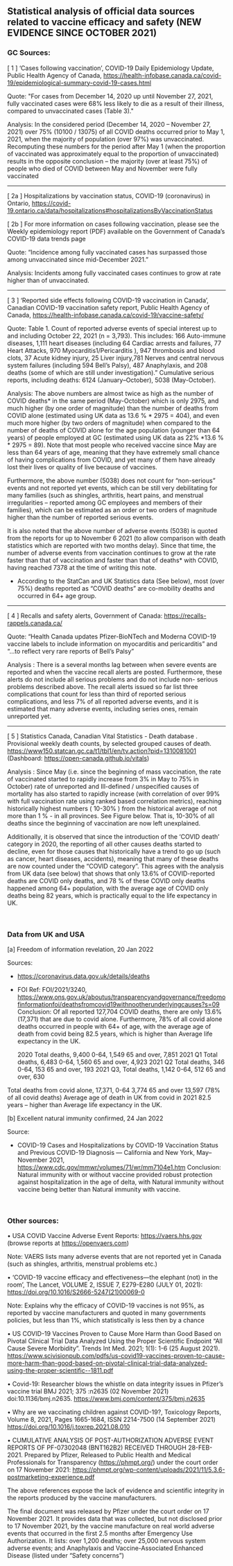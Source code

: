 ## Statistical analysis of official data sources related to vaccine efficacy and safety (NEW EVIDENCE SINCE OCTOBER 2021)

### GC Sources:

[ 1 ] ‘Cases following vaccination’, COVID-19 Daily Epidemiology Update, Public Health Agency of Canada, <https://health-infobase.canada.ca/covid-19/epidemiological-summary-covid-19-cases.html>

Quote: "For cases from December 14, 2020 up until November 27, 2021, fully vaccinated cases were 68% less likely to die as a result of their illness, compared to unvaccinated cases (Table 3)."

Analysis: In the considered period (December 14, 2020 – November 27, 2021) over 75% (10100 / 13075) of all COVID deaths occurred prior to May 1, 2021, when the majority of population (over 97%) was unvaccinated. Recomputing these numbers for the period after May 1 (when the proportion of vaccinated was approximately equal to the proportion of unvaccinated) results in the opposite conclusion – the majority (over at least 75%) of people who died of COVID between May and November were fully vaccinated

***
[ 2a ] Hospitalizations by vaccination status, COVID-19 (coronavirus) in Ontario, <https://covid-19.ontario.ca/data/hospitalizations#hospitalizationsByVaccinationStatus>

[ 2b ] For more information on cases following vaccination, please see the Weekly epidemiology report (PDF) available on the Government of Canada’s COVID-19 data trends page

Quote: “Incidence among fully vaccinated cases has surpassed those among unvaccinated since mid-December 2021.”

Analysis: Incidents among fully vaccinated cases continues to grow at rate higher than of unvaccinated.

***

[ 3 ] ‘Reported side effects following COVID-19 vaccination in Canada’, Canadian COVID-19 vaccination safety report, Public Health Agency of Canada, <https://health-infobase.canada.ca/covid-19/vaccine-safety/>

Quote: Table 1. Count of reported adverse events of special interest up to and including October 22, 2021 (n = 3,793). This includes: 166 Auto-immune diseases, 1,111 heart diseases (including 64 Cardiac arrests and failures, 77 Heart Attacks, 970 Myocarditis1/Pericarditis ), 947 thrombosis and blood clots, 37 Acute kidney injury, 25 Liver injury,781 Nerves and central nervous system failures (including 594 Bell’s Palsy), 487 Anaphylaxis, and 208 deaths (some of which are still under investigation).”
Cumulative serious reports, including deaths: 6124 (January–October), 5038 (May-October). 

Analysis: The above numbers are almost twice as high as  the number of COVID deaths* in the same period (May-October) which is only 2975,  and much higher (by one order of magnitude) than the number of deaths from COVID alone (estimated using UK data as 13.6 % * 2975 = 404), and even much more higher (by two orders of magnitude)  when compared to the number of deaths of COVID alone for the age population (younger than 64 years) of people employed at GC (estimated using UK data as 22% *13.6 % * 2975 = 89).  Note  that most people who received vaccine since May are less than 64 years of age, meaning that they have extremely small chance of having complications from COVID, and yet  many of them  have already  lost their lives or quality of live because of vaccines.

Furthermore, the above number (5038) does not count for “non-serious” events and not reported yet events, which can be still very debilitating for many families (such as shingles, arthritis, heart pains, and menstrual irregularities – reported among GC employees and members of their families), which can be estimated as an order or two orders of magnitude higher than the number of reported serious events.

It is also noted that the above number of adverse events (5038) is quoted from the reports for up to November 6 2021 (to allow comparison with death statistics which are reported with two months delay). Since that time, the number of adverse events from vaccination continues to grow at the rate faster than that of vaccination and faster than that of deaths* with COVID, having reached 7378 at the time of writing this note.

* According to the StatCan and UK Statistics data (See below), most (over 75%) deaths reported as “COVID deaths” are co-mobility deaths and occurred in 64+ age group.

***

[ 4 ] Recalls and safety alerts, Government of Canada: <https://recalls-rappels.canada.ca/>

Quote: “Health Canada updates Pfizer-BioNTech and Moderna COVID-19 vaccine labels to include information on myocarditis and pericarditis” and “…to reflect very rare reports of Bell’s Palsy”

Analysis : There is a several months lag between  when severe  events are reported and when the vaccine recall alerts are posted. Furthermore, these alerts do not include  all serious problems and do not include non- serious problems described above. The recall alerts issued so far list three complications that count for less than third of reported serious complications, and less 7% of all reported adverse events, and it is estimated that many adverse events, including series ones, remain unreported yet.

***

[ 5 ] Statistics Canada, Canadian Vital Statistics - Death database . Provisional weekly death counts, by selected grouped causes of death.  <https://www150.statcan.gc.ca/t1/tbl1/en/tv.action?pid=1310081001>  (Dashboard: <https://open-canada.github.io/vitals>) 

Analysis : Since May (i.e. since the beginning of mass vaccination, the rate of vaccinated started to rapidly increase from 3% in May  to 75% in October) rate of unreported and Ill-defined / unspecified causes of mortality has also started to rapidly increase (with correlation of over 99% with full vaccination rate using ranked based correlation metrics), reaching  historically highest numbers ( 10-30% ) from the historical average of not more than 1 %  - in all provinces. See Figure below. That is, 10-30%  of all deaths since the beginning of vaccination are now left unexplained. 

Additionally, it is observed that since the introduction of the ‘COVID death’ category in 2020, the reporting of all other causes deaths started to decline, even for those causes that historically have a trend to go up (such as cancer, heart diseases, accidents), meaning that many of these deaths are now counted under the “COVID category”. This agrees with the analysis from UK data (see below) that shows that only 13.6% of COVID-reported deaths are COVID only deaths, and 78 % of these COVID only deaths happened among 64+ population, with the average age of COVID only deaths being 82 years, which is practically equal to  the life expectancy in UK.


 
### Data from UK and USA 

[a] Freedom of information revelation, 20 Jan 2022

Sources:
-	https://coronavirus.data.gov.uk/details/deaths
-	FOI Ref: FOI/2021/3240, https://www.ons.gov.uk/aboutus/transparencyandgovernance/freedomofinformationfoi/deathsfromcovid19withnootherunderlyingcauses?s=09
Conclusion:  Of all reported 127,704 COVID deaths, there are only 13.6% (17,371) that are due to covid alone. Furthermore, 78% of all covid alone deaths occurred in people with 64+ of age, with the average age of death from covid being 82.5 years, which is higher than Average life expectancy in the UK.

    2020 Total deaths, 9,400		 0-64, 1,549		65 and over, 7,851 
    2021 Q1 Total deaths, 6,483		 0-64, 1,560 		65 and over, 4,923 
    2021 Q2 Total deaths, 346 		0-64, 153 		65 and over, 193 
    2021 Q3, Total deaths, 1,142 	0-64, 512 		65 and over, 630 

Total deaths from covid alone, 17,371,  0-64 3,774		 65 and over 13,597 (78% of all covid deaths)
Average age of death in UK from covid in 2021 82.5 years – higher than Average life expectancy in the UK.

[b] Excellent natural immunity confirmed,  24 Jan 2022

Source: 
-	COVID-19 Cases and Hospitalizations by COVID-19 Vaccination Status and Previous COVID-19 Diagnosis — California and New York, May–November 2021, <https://www.cdc.gov/mmwr/volumes/71/wr/mm7104e1.htm> 
Conclusion:  Natural immunity with or without vaccine provided robust protection against hospitalization in the age of delta, with Natural immunity without vaccine being better than Natural immunity with vaccine.

 
### Other sources:

•	USA COVID Vaccine Adverse Event Reports: https://vaers.hhs.gov (browse reports at <https://openvaers.com>)

Note: VAERS lists many adverse events that are not reported yet in Canada (such as shingles, arthritis, menstrual problems etc.)

•	‘COVID-19 vaccine efficacy and effectiveness—the elephant (not) in the room’, The Lancet, VOLUME 2, ISSUE 7, E279-E280 (JULY 01, 2021): <https://doi.org/10.1016/S2666-5247(21)00069-0>

Note: Explains why the efficacy of COVID-19 vaccines is not 95%, as reported by vaccine manufacturers and quoted in many governments policies, but less than 1%, which statistically is less then by a chance

•	US COVID-19 Vaccines Proven to Cause More Harm than Good Based on Pivotal Clinical Trial Data Analyzed Using the Proper Scientific Endpoint “All Cause Severe Morbidity”. Trends Int Med. 2021; 1(1): 1-6 (25 August 2021). https://www.scivisionpub.com/pdfs/us-covid19-vaccines-proven-to-cause-more-harm-than-good-based-on-pivotal-clinical-trial-data-analyzed-using-the-proper-scientific--1811.pdf

•	Covid-19: Researcher blows the whistle on data integrity issues in Pfizer’s vaccine trial BMJ 2021; 375 :n2635 (02 November 2021) doi:10.1136/bmj.n2635. https://www.bmj.com/content/375/bmj.n2635

•	Why are we vaccinating children against COVID-19?, Toxicology Reports, Volume 8, 2021, Pages 1665-1684, ISSN 2214-7500 (14 September 2021) https://doi.org/10.1016/j.toxrep.2021.08.010

•	CUMULATIVE ANALYSIS OF POST-AUTHORIZATION ADVERSE EVENT REPORTS OF PF-07302048 (BNT162B2) RECEIVED THROUGH 28-FEB-2021. Prepared by Pfizer, Released to Public Health and Medical Professionals for Transparency (<https://phmpt.org/>)  under the court order on 17 November 2021: https://phmpt.org/wp-content/uploads/2021/11/5.3.6-postmarketing-experience.pdf

The above references expose the lack of evidence and scientific integrity in the reports produced by the vaccine manufacturers. 

The final document was released by Pfizer under the court order on 17 November 2021. It provides data that was collected, but not disclosed prior to 17 November 2021, by the vaccine manufacture on real world adverse events that occurred in the first 2.5 months after Emergency Use Authorization. It lists: over 1,200 deaths; over 25,000 nervous system adverse events; and Anaphylaxis and Vaccine-Associated Enhanced Disease (listed under “Safety concerns”)

